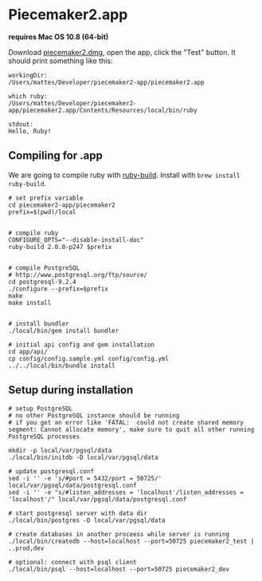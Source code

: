 # Piecemaker2.app

__requires Mac OS 10.8 (64-bit)__

Download [piecemaker2.dmg](https://github.com/motionbank/piecemaker2-app/raw/master/piecemaker2.dmg), 
open the app, click the "Test" button. It should print something like this:

```
workingDir:
/Users/mattes/Developer/piecemaker2-app/piecemaker2.app

which ruby:
/Users/mattes/Developer/piecemaker2-app/piecemaker2.app/Contents/Resources/local/bin/ruby

stdout:
Hello, Ruby!
```


## Compiling for .app

We are going to compile ruby with [ruby-build](https://github.com/sstephenson/ruby-build). Install with ```brew install ruby-build```.


```
# set prefix variable
cd piecemaker2-app/piecemaker2
prefix=$(pwd)/local


# compile ruby
CONFIGURE_OPTS="--disable-install-doc"
ruby-build 2.0.0-p247 $prefix


# compile PostgreSQL
# http://www.postgresql.org/ftp/source/
cd postgresql-9.2.4
./configure --prefix=$prefix
make
make install


# install bundler
./local/bin/gem install bundler

# initial api config and gem installation
cd app/api/
cp config/config.sample.yml config/config.yml
../../local/bin/bundle install

````



## Setup during installation

````
# setup PostgreSQL
# no other PostgreSQL instance should be running
# if you get an error like 'FATAL:  could not create shared memory segment: Cannot allocate memory', make sure to quit all other running PostgreSQL processes

mkdir -p local/var/pgsql/data
./local/bin/initdb -D local/var/pgsql/data 

# update postgresql.conf
sed -i '' -e 's/#port = 5432/port = 50725/' local/var/pgsql/data/postgresql.conf
sed -i '' -e "s/#listen_addresses = 'localhost'/listen_addresses = 'localhost'/" local/var/pgsql/data/postgresql.conf

# start postgresql server with data dir
./local/bin/postgres -D local/var/pgsql/data

# create databases in another proceess while server is running
./local/bin/createdb --host=localhost --port=50725 piecemaker2_test | ..prod,dev

# optional: connect with psql client
./local/bin/psql --host=localhost --port=50725 piecemaker2_dev

````




